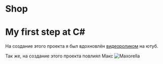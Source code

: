 # Shop
**My first step at C#**
========================

На создание этого проекта я был вдохновлён 
[видеороликом](https://www.youtube.com/watch?v=bKbVmXuh9wQ&feature=emb_logo) на ютуб.

Так же, на создание этого проекта повлиял Макс ![Maxorella](https://sun1-92.userapi.com/impg/c854420/v854420389/2122bc/Oh6GBkmFrc0.jpg?size=200x0&quality=90&sign=f61d43a6e6dc9f3c1d9a76c2768abd96&ava=1)




